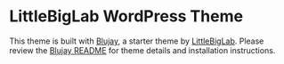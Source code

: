 # LittleBigLab WordPress Theme

This theme is built with [Blujay](http://blujay.littlebiglab.com), a starter theme by [LittleBigLab](http://littlebiglab.com). Please review the [Blujay README](https://github.com/nlenkowski/blujay/blob/master/README.md) for theme details and installation instructions.
